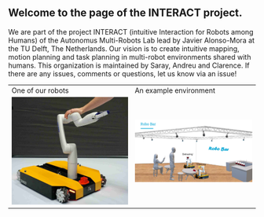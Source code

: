 ## Welcome to the page of the INTERACT project.

We are part of the project INTERACT (intuitive Interaction for Robots among Humans) of the Autonomus Multi-Robots Lab lead by Javier Alonso-Mora at the TU Delft, The Netherlands.
Our vision is to create intuitive mapping, motion planning and task planning in multi-robot environments shared with humans. 
This organization is maintained by Saray, Andreu and Clarence. 
If there are any issues, comments or questions, let us know via an issue!

<table>
 <tr>
  <td> One of our robots </td>
  <td> An example environment </td>
 </tr>
 <tr>
  <td> <img src="/profile/dinova.jpg" width="250"/> </td>  
  <td> <img src="/profile/robot_bar.png" width="250"/> </td>
 </tr>
</table>




<!--

**Here are some ideas to get you started:**

🙋‍♀️ A short introduction - what is your organization all about?
🌈 Contribution guidelines - how can the community get involved?
👩‍💻 Useful resources - where can the community find your docs? Is there anything else the community should know?
🍿 Fun facts - what does your team eat for breakfast?
🧙 Remember, you can do mighty things with the power of [Markdown](https://docs.github.com/github/writing-on-github/getting-started-with-writing-and-formatting-on-github/basic-writing-and-formatting-syntax)
-->
